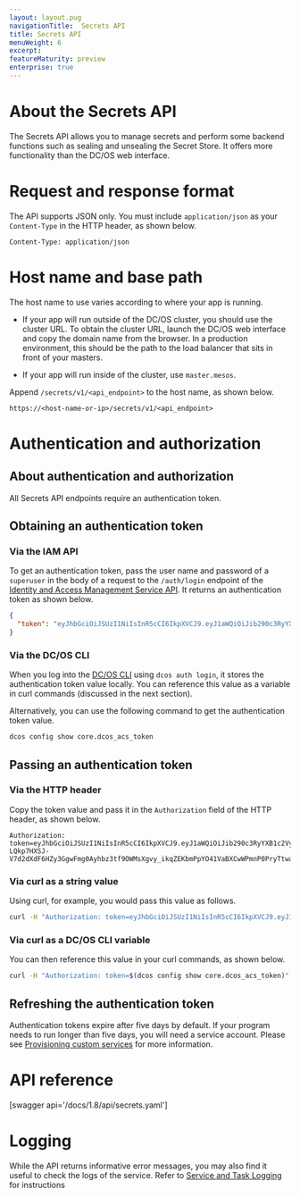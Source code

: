 ```yaml
---
layout: layout.pug
navigationTitle:  Secrets API
title: Secrets API
menuWeight: 6
excerpt:
featureMaturity: preview
enterprise: true
---
```





# About the Secrets API

The Secrets API allows you to manage secrets and perform some backend functions such as sealing and unsealing the Secret Store. It offers more functionality than the DC/OS web interface. 

# Request and response format

The API supports JSON only. You must include `application/json` as your `Content-Type` in the HTTP header, as shown below.

    Content-Type: application/json
    

# Host name and base path

The host name to use varies according to where your app is running.

* If your app will run outside of the DC/OS cluster, you should use the cluster URL. To obtain the cluster URL, launch the DC/OS web interface and copy the domain name from the browser. In a production environment, this should be the path to the load balancer that sits in front of your masters. 

* If your app will run inside of the cluster, use `master.mesos`.

Append `/secrets/v1/<api_endpoint>` to the host name, as shown below.

    https://<host-name-or-ip>/secrets/v1/<api_endpoint> 
    

# Authentication and authorization

## About authentication and authorization

All Secrets API endpoints require an authentication token.

## Obtaining an authentication token

### Via the IAM API

To get an authentication token, pass the user name and password of a `superuser` in the body of a request to the `/auth/login` endpoint of the [Identity and Access Management Service API](/1.8/administration/id-and-access-mgt/iam-api/). It returns an authentication token as shown below.

```json
{
  "token": "eyJhbGciOiJSUzI1NiIsInR5cCI6IkpXVCJ9.eyJ1aWQiOiJib290c3RyYXB1c2VyIiwiZXhwIjoxNDgyNjE1NDU2fQ.j3_31keWvK15shfh_BII7w_10MgAj4ay700Rub5cfNHyIBrWOXbedxdKYZN6ILW9vLt3t5uCAExOOFWJkYcsI0sVFcM1HSV6oIBvJ6UHAmS9XPqfZoGh0PIqXjE0kg0h0V5jjaeX15hk-LQkp7HXSJ-V7d2dXdF6HZy3GgwFmg0Ayhbz3tf9OWMsXgvy_ikqZEKbmPpYO41VaBXCwWPmnP0PryTtwaNHvCJo90ra85vV85C02NEdRHB7sqe4lKH_rnpz980UCmXdJrpO4eTEV7FsWGlFBuF5GAy7_kbAfi_1vY6b3ufSuwiuOKKunMpas9_NfDe7UysfPVHlAxJJgg"
}
```

### Via the DC/OS CLI

When you log into the [DC/OS CLI](/1.8/usage/cli/) using `dcos auth login`, it stores the authentication token value locally. You can reference this value as a variable in curl commands (discussed in the next section).

Alternatively, you can use the following command to get the authentication token value.

```bash
dcos config show core.dcos_acs_token
```

## Passing an authentication token

### Via the HTTP header

Copy the token value and pass it in the `Authorization` field of the HTTP header, as shown below. 

```http
Authorization: token=eyJhbGciOiJSUzI1NiIsInR5cCI6IkpXVCJ9.eyJ1aWQiOiJib290c3RyYXB1c2VyIiwiZXhwIjoxNDgyNjE1NDU2fQ.j3_31keWvK15shfh_BII7w_10MgAj4ay700Rub5cfNHyIBrWOXbedxdKYZN6ILW9vLt3t5uCAExOOFWJkYcsI0sVFcM1HSV6oIBvJ6UHAmS9XPqfZoGh0PIqXjE0kg0h0V5jjaeX15hk-LQkp7HXSJ-V7d2dXdF6HZy3GgwFmg0Ayhbz3tf9OWMsXgvy_ikqZEKbmPpYO41VaBXCwWPmnP0PryTtwaNHvCJo90ra85vV85C02NEdRHB7sqe4lKH_rnpz980UCmXdJrpO4eTEV7FsWGlFBuF5GAy7_kbAfi_1vY6b3ufSuwiuOKKunMpas9_NfDe7UysfPVHlAxJJgg
```

### Via curl as a string value

Using curl, for example, you would pass this value as follows.

```bash
curl -H "Authorization: token=eyJhbGciOiJSUzI1NiIsInR5cCI6IkpXVCJ9.eyJ1aWQiOiJib290c3RyYXB1c2VyIiwiZXhwIjoxNDgyNjE1NDU2fQ.j3_31keWvK15shfh_BII7w_10MgAj4ay700Rub5cfNHyIBrWOXbedxdKYZN6ILW9vLt3t5uCAExOOFWJkYcsI0sVFcM1HSV6oIBvJ6UHAmS9XPqfZoGh0PIqXjE0kg0h0V5jjaeX15hk-LQkp7HXSJ-V7d2dXdF6HZy3GgwFmg0Ayhbz3tf9OWMsXgvy_ikqZEKbmPpYO41VaBXCwWPmnP0PryTtwaNHvCJo90ra85vV85C02NEdRHB7sqe4lKH_rnpz980UCmXdJrpO4eTEV7FsWGlFBuF5GAy7_kbAfi_1vY6b3ufSuwiuOKKunMpas9_NfDe7UysfPVHlAxJJgg"
```

### Via curl as a DC/OS CLI variable

You can then reference this value in your curl commands, as shown below.

```bash
curl -H "Authorization: token=$(dcos config show core.dcos_acs_token)"
```

## Refreshing the authentication token

Authentication tokens expire after five days by default. If your program needs to run longer than five days, you will need a service account. Please see [Provisioning custom services](/1.8/administration/id-and-access-mgt/service-auth/custom-service-auth/) for more information.


# API reference

[swagger api='/docs/1.8/api/secrets.yaml']


# Logging

While the API returns informative error messages, you may also find it useful to check the logs of the service. Refer to [Service and Task Logging](/1.8/administration/logging/) for instructions 
